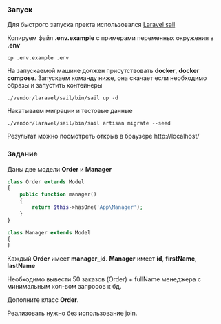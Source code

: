 ### Запуск

Для быстрого запуска пректа использовался [Laravel sail](https://laravel.com/docs/10.x/sail)

Копируем файл **.env.example** с примерами переменных окружения в **.env** 
```shell
cp .env.example .env
```

На запускаемой машине должен присутствовать **docker**, **docker compose**. Запускаем команду ниже, она скачает если необходимо образы и запустить контейнеры
```shell
./vendor/laravel/sail/bin/sail up -d
```
Накатываем миграции и тестовые данные
```shell
./vendor/laravel/sail/bin/sail artisan migrate --seed
```

Результат можно посмотреть открыв в браузере http://localhost/

### Задание

Даны две модели **Order** и **Manager**
```php
class Order extends Model
{
    public function manager()
    {
        return $this->hasOne('App\Manager');
    }
}

class Manager extends Model
{
}
```
Каждый **Order** имеет **manager_id**. **Manager** имеет **id**, **firstName**, **lastName**

Необходимо вывести 50 заказов (Order) + fullName менеджера с минимальным кол-вом запросов к бд.

Дополните класс **Order**.

Реализовать нужно без использование join.

